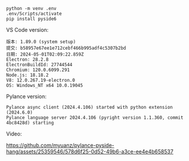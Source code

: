 ```
python -m venv .env
.env/Scripts/activate
pip install pyside6
```

VS Code version: 
```
版本: 1.89.0 (system setup)
提交: b58957e67ee1e712cebf466b995adf4c5307b2bd
日期: 2024-05-01T02:09:22.859Z
Electron: 28.2.8
ElectronBuildId: 27744544
Chromium: 120.0.6099.291
Node.js: 18.18.2
V8: 12.0.267.19-electron.0
OS: Windows_NT x64 10.0.19045
```

Pylance version:
```
Pylance async client (2024.4.106) started with python extension (2024.6.0)
Pylance language server 2024.4.106 (pyright version 1.1.360, commit 4bc8428d) starting
```

Video: 

https://github.com/myuanz/pylance-pyside-hang/assets/25359546/578d6f25-0d52-49b6-a3ce-ee4e4b658537

